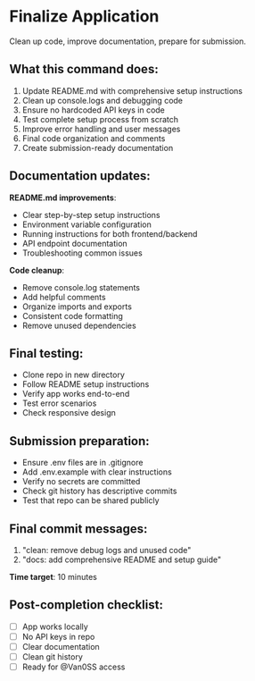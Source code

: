 # Finalize Application

Clean up code, improve documentation, prepare for submission.

## What this command does:
1. Update README.md with comprehensive setup instructions
2. Clean up console.logs and debugging code
3. Ensure no hardcoded API keys in code
4. Test complete setup process from scratch
5. Improve error handling and user messages
6. Final code organization and comments
7. Create submission-ready documentation

## Documentation updates:

**README.md improvements**:
- Clear step-by-step setup instructions
- Environment variable configuration
- Running instructions for both frontend/backend
- API endpoint documentation
- Troubleshooting common issues

**Code cleanup**:
- Remove console.log statements
- Add helpful comments
- Organize imports and exports
- Consistent code formatting
- Remove unused dependencies

## Final testing:
- Clone repo in new directory
- Follow README setup instructions
- Verify app works end-to-end
- Test error scenarios
- Check responsive design

## Submission preparation:
- Ensure .env files are in .gitignore
- Add .env.example with clear instructions
- Verify no secrets are committed
- Check git history has descriptive commits
- Test that repo can be shared publicly

## Final commit messages:
1. "clean: remove debug logs and unused code"
2. "docs: add comprehensive README and setup guide"

**Time target**: 10 minutes

## Post-completion checklist:
- [ ] App works locally
- [ ] No API keys in repo
- [ ] Clear documentation
- [ ] Clean git history
- [ ] Ready for @Van0SS access